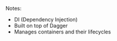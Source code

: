 

Notes:
* DI (Dependency Injection)
* Built on top of Dagger
* Manages containers and their lifecycles